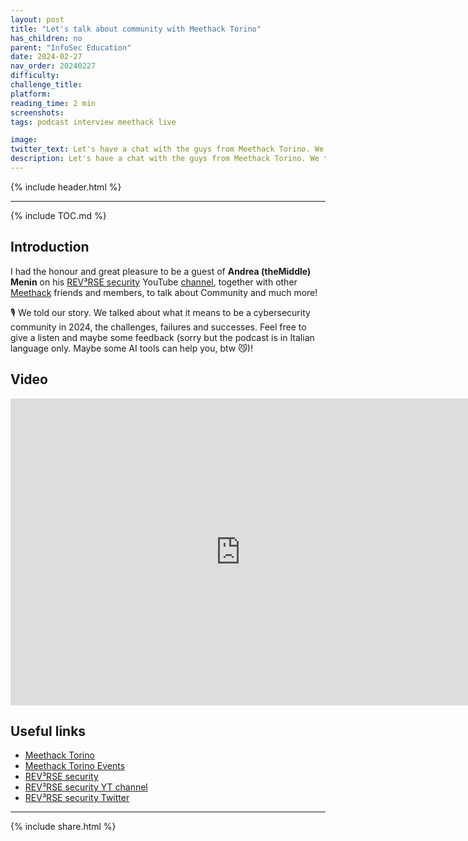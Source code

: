```yaml
---
layout: post
title: "Let's talk about community with Meethack Torino"
has_children: no
parent: "InfoSec Education"
date: 2024-02-27
nav_order: 20240227
difficulty: 
challenge_title: 
platform: 
reading_time: 2 min
screenshots: 
tags: podcast interview meethack live

image: 
twitter_text: Let's have a chat with the guys from Meethack Torino. We talk about the community in Italy, what the activities are, but also the difficulties and successes.
description: Let's have a chat with the guys from Meethack Torino. We talk about the community in Italy, what the activities are, but also the difficulties and successes.
---
```


{% include header.html %}

***

{% include TOC.md %}

## Introduction
I had the honour and great pleasure to be a guest of **Andrea (theMiddle) Menin** on his [REV³RSE security](https://www.rev3rse.it/) YouTube [channel](https://www.youtube.com/@rev3rsesecurity), together with other [Meethack](https://meethack.it/) friends and members, to talk about Community and much more!

🎙️ We told our story. We talked about what it means to be a cybersecurity community in 2024, the challenges, failures and successes.
Feel free to give a listen and maybe some feedback (sorry but the podcast is in Italian language only. Maybe some AI tools can help you, btw 😼)!

## Video
<iframe width="736" height="491" src="https://www.youtube.com/embed/80q6gjr0tFs?si=Ms2qlkW61BkRcgu5" title="YouTube video player" frameborder="0" allow="accelerometer; autoplay; clipboard-write; encrypted-media; gyroscope; picture-in-picture" allowfullscreen></iframe>

## Useful links

- [Meethack Torino](https://meethack.it/)<br>
- [Meethack Torino Events](https://www.meetup.com/meethack/events/)<br>
- [REV³RSE security](https://www.rev3rse.it/)<br>
- [REV³RSE security YT channel](https://www.youtube.com/@rev3rsesecurity)<br>
- [REV³RSE security Twitter](https://x.com/rev3rsesecurity)<br>


***


{% include share.html %}
